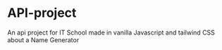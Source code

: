 # API-project
An api project for IT School made in vanilla Javascript and tailwind CSS about a Name Generator
